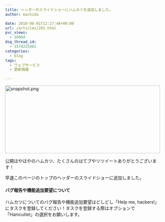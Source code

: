 ```yaml
---
title: ヘッダーのスライドショーにハムカツを追加しました。
author: machida

date: 2010-06-01T12:17:48+00:00
url: /articles/291.html
pvc_views:
  - 16964
dsq_thread_id:
  - 1574225461
categories:
  - blog
tags:
  - ウェブサービス
  - 更新情報

---
```

<p class="center">
  <img src="http://farm5.static.flickr.com/4005/4659841344_48bf76bafc.jpg" width="500" height="218" alt="snapshot.png" />
</p>

公開ほやほやのハムカツ、たくさんのはてブやリツイートありがとうございます！
  
早速このページのトップのヘッダーのスライドショーに追加しました。

#### バグ報告や機能追加要望について

ハムカツについてのバグ報告や機能追加要望はどしどし「Help me, hackers!」にタスクを登録してください！タスクを登録する際はオプションで「Hamcutlet」の選択をお願いします。